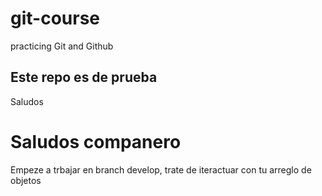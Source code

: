 # git-course

practicing Git and Github

## Este repo es de prueba

Saludos

# Saludos companero

Empeze a trbajar en branch develop, trate de iteractuar con tu arreglo de objetos
